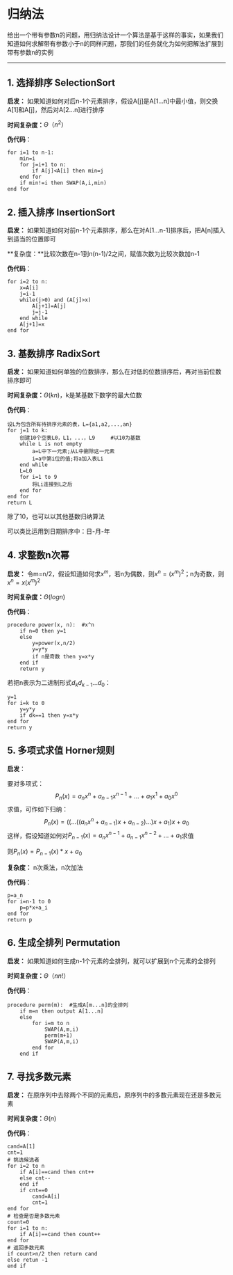 # 归纳法 

给出一个带有参数n的问题，用归纳法设计一个算法是基于这样的事实，如果我们知道如何求解带有参数小于n的同样问题，那我们的任务就化为如何把解法扩展到带有参数n的实例

------

## 1.  选择排序 SelectionSort

**启发：** 如果知道如何对后n-1个元素排序，假设A[j]是A[1...n]中最小值，则交换A[1]和A[j]，然后对A[2...n]进行排序

**时间复杂度：**$\Theta（n^2）$

**伪代码**：

```
for i=1 to n-1:
	min=i
	for j=i+1 to n:
		if A[j]<A[i] then min=j
	end for
	if min!=i then SWAP(A,i,min)
end for
```



## 2.  插入排序 InsertionSort

**启发：** 如果知道如何对前n-1个元素排序，那么在对A[1...n-1]排序后，把A[n]插入到适当的位置即可

**复杂度：**比较次数在n-1到n(n-1)/2之间，赋值次数为比较次数加n-1

**伪代码**：

```
for i=2 to n:
	x=A[i]
	j=i-1
	while(j>0) and (A[j]>x)
		A[j+1]=A[j]
		j=j-1
	end while
	A[j+1]=x
end for
```



## 3.  基数排序 RadixSort

**启发：** 如果知道如何单独的位数排序，那么在对低的位数排序后，再对当前位数排序即可

**时间复杂度：**$\Theta(kn)$，k是某基数下数字的最大位数

**伪代码**：

```
设L为包含所有待排序元素的表，L={a1,a2,...,an}
for j=1 to k:
	创建10个空表L0，L1，...，L9		#以10为基数
	while L is not empty
		a=L中下一元素;从L中删除这一元素
		i=a中第i位的值;将a加入表Li
	end while
	L=L0
	for i=1 to 9
		将Li连接到L之后
	end for	
end for
return L
```

除了10，也可以以其他基数归纳算法

可以类比运用到日期排序中：日-月-年



##  4.  求整数n次幂 

**启发：** 令m=n/2，假设知道如何求$x^m$，若n为偶数，则$x^n=(x^m)^2$；n为奇数，则$x^n=x(x^m)^2$

**时间复杂度：**$\Theta (log n)$

**伪代码**：

```
procedure power(x, n):	#x^n
    if n=0 then y=1
    else
        y=power(x,n/2)
        y=y*y
        if n是奇数 then y=x*y
    end if
    return y
```

若把n表示为二进制形式$d_{k}d_{k-1}...d_0$：

```
y=1
for i=k to 0
	y=y*y
	if dk==1 then y=x*y
end for
return y
```



## 5.  多项式求值 Horner规则

**启发**：

要对多项式：
$$
P_n(x)=a_nx^n+a_{n-1}x^{n-1}+...+a_1x^1+a_0x^0
$$
求值，可作如下归纳：
$$
P_n(x)=((...((a_nx^n+a_{n-1})x+a_{n-2})...)x+a_1)x+a_0
$$
这样，假设知道如何对$P_{n-1}(x)=a_nx^{n-1}+a_{n-1}x^{n-2}+...+a_1$求值

则$P_n(x)=P_{n-1}(x)*x+a_0$

**复杂度：** n次乘法，n次加法

**伪代码**：

```
p=a_n
for i=n-1 to 0
	p=p*x+a_i
end for
return p
```



## 6.  生成全排列 Permutation

**启发：** 如果知道如何生成n-1个元素的全排列，就可以扩展到n个元素的全排列

**时间复杂度：**$\Theta（nn!）$

**伪代码**：

```
procedure perm(m):	#生成A[m...n]的全排列
    if m=n then output A[1...n]
    else
        for i=m to n
        	SWAP(A,m,i)
        	perm(m+1)
        	SWAP(A,m,i)
        end for
    end if
```



## 7.  寻找多数元素

**启发：** 在原序列中去除两个不同的元素后，原序列中的多数元素现在还是多数元素

**时间复杂度：**$\Theta(n)$

**伪代码**：

```
cand=A[1]
cnt=1
# 挑选候选者
for i=2 to n
	if A[i]==cand then cnt++
	else cnt--
	end if
	if cnt==0
		cand=A[i]
		cnt=1
end for
# 检查是否是多数元素
count=0
for i=1 to n:
	if A[i]==cand then count++
end for
# 返回多数元素
if count>n/2 then return cand
else retun -1
end if
```

